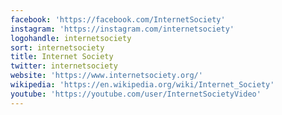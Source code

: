 ```yaml
---
facebook: 'https://facebook.com/InternetSociety'
instagram: 'https://instagram.com/internetsociety'
logohandle: internetsociety
sort: internetsociety
title: Internet Society
twitter: internetsociety
website: 'https://www.internetsociety.org/'
wikipedia: 'https://en.wikipedia.org/wiki/Internet_Society'
youtube: 'https://youtube.com/user/InternetSocietyVideo'
---
```

